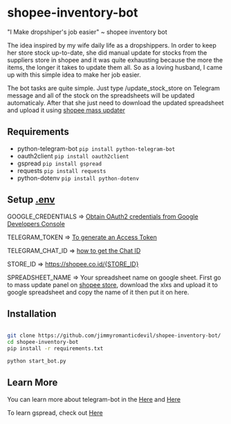 # shopee-inventory-bot

"I Make dropshiper's job easier" ~ shopee inventory bot

The idea inspired by my wife daily life as a dropshippers. In order to keep her store stock up-to-date, she did manual update for stocks from the suppliers store in shopee and it was quite exhausting because the more the items, the longer it takes to update them all. So as a loving husband, I came up with this simple idea to make her job easier. 

The bot tasks are quite simple. Just type /update_stock_store on Telegram message and all of the stock on the spreadsheets will be updated automaticaly. After that she just need to download the updated spreadsheet and upload it using [shopee mass updater](https://seller.shopee.co.id/edu/article/100)

## Requirements

- python-telegram-bot `pip install python-telegram-bot`
- oauth2client `pip install oauth2client`
- gspread `pip install gspread`
- requests `pip install requests`
- python-dotenv `pip install python-dotenv`

## Setup [.env](https://github.com/jimmyromanticdevil/shopee-inventory-bot/blob/master/.env)

GOOGLE_CREDENTIALS => [Obtain OAuth2 credentials from Google Developers Console](http://gspread.readthedocs.org/en/latest/oauth2.html)

TELEGRAM_TOKEN => [To generate an Access Token](https://github.com/python-telegram-bot/python-telegram-bot/wiki/Introduction-to-the-API)

TELEGRAM_CHAT_ID => [how to get the Chat ID](https://answers.splunk.com/answers/590658/telegram-alert-action-where-do-you-get-a-chat-id.html)

STORE_ID => https://shopee.co.id/{STORE_ID}

SPREADSHEET_NAME => Your spreadsheet name on google sheet. First go to mass update panel on [shopee store](https://seller.shopee.co.id/edu/article/100), download the xlxs and upload it to google spreadsheet and copy the name of it then put it on here.


## Installation

```sh

git clone https://github.com/jimmyromanticdevil/shopee-inventory-bot/
cd shopee-inventory-bot
pip install -r requirements.txt

python start_bot.py

```

## Learn More

You can learn more about telegram-bot in the [Here](https://medium.com/@arushsharma91/telegram-bot-from-the-first-line-to-deployment-83141129a573) and [Here](https://www.freecodecamp.org/news/learn-to-build-your-first-bot-in-telegram-with-python-4c99526765e4/) 

To learn gspread, check out [Here](https://www.twilio.com/blog/2017/02/an-easy-way-to-read-and-write-to-a-google-spreadsheet-in-python.html)
